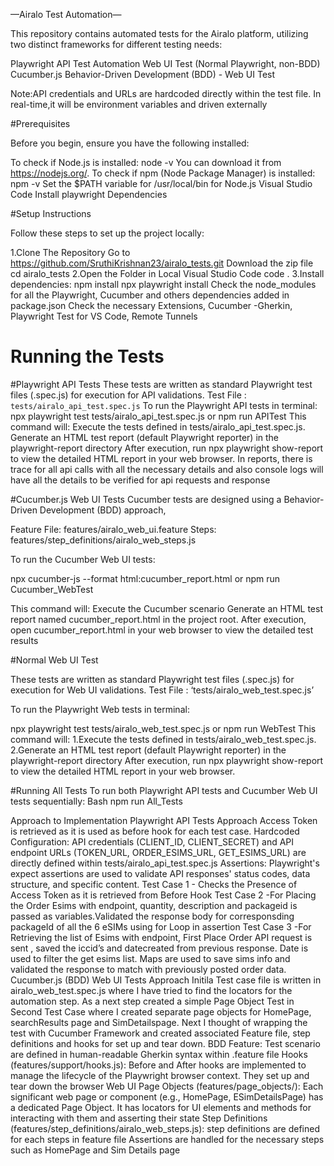 —Airalo Test Automation—

This repository contains automated tests for the Airalo platform, utilizing two distinct frameworks for different testing needs:

Playwright
API Test Automation
Web UI Test (Normal Playwright, non-BDD)
Cucumber.js
Behavior-Driven Development (BDD) - Web UI Test

Note:API credentials and URLs are hardcoded directly within the test file. In real-time,it will be environment variables  and driven externally

#Prerequisites

Before you begin, ensure you have the following installed:

To check if Node.js is installed: node -v
You can download it from https://nodejs.org/.
To check if npm (Node Package Manager) is installed: npm -v
Set the $PATH variable for /usr/local/bin for Node.js
Visual Studio Code
Install playwright Dependencies

#Setup Instructions

Follow these steps to set up the project locally:

1.Clone The Repository
Go to https://github.com/SruthiKrishnan23/airalo_tests.git
Download the zip file
cd airalo_tests
2.Open the Folder in Local Visual Studio Code
code .
3.Install dependencies:
npm install
npx playwright install
Check the node_modules for all the Playwright, Cucumber and others dependencies added in package.json
Check the necessary Extensions, Cucumber -Gherkin, Playwright Test for VS Code, Remote Tunnels

# Running the Tests

#Playwright API Tests
These tests are written as standard Playwright test files (.spec.js) for execution for API validations.
Test File : `tests/airalo_api_test.spec.js`
To run the Playwright API tests in terminal:
npx playwright test tests/airalo_api_test.spec.js or
npm run APITest
This command will:
Execute the tests defined in tests/airalo_api_test.spec.js.
Generate an HTML test report (default Playwright reporter) in the playwright-report directory
After execution, run npx playwright show-report to view the detailed HTML report in your web browser.
In reports, there is trace for all api calls with all the necessary details and also console logs will have all the details to be verified for api requests and response

#Cucumber.js Web UI Tests
Cucumber tests are designed using a Behavior-Driven Development (BDD) approach, 

Feature File: features/airalo_web_ui.feature
Steps: features/step_definitions/airalo_web_steps.js

To run the Cucumber Web UI tests:

npx cucumber-js --format html:cucumber_report.html or
npm run Cucumber_WebTest

This command will:
Execute the Cucumber scenario
Generate an HTML test report named cucumber_report.html in the project root.
After execution, open cucumber_report.html in your web browser to view the detailed test results 

#Normal Web UI Test

These tests are written as standard Playwright test files (.spec.js) for execution for Web UI validations.
Test File : ‘tests/airalo_web_test.spec.js’

To run the Playwright Web tests in terminal:

npx playwright test tests/airalo_web_test.spec.js  or
npm run WebTest
This command will:
1.Execute the tests defined in tests/airalo_web_test.spec.js.
2.Generate an HTML test report (default Playwright reporter) in the playwright-report directory
After execution, run npx playwright show-report to view the detailed HTML report in your web browser.

#Running All Tests
To run both Playwright API tests and Cucumber Web UI tests sequentially:
Bash
npm run All_Tests

Approach to Implementation
Playwright API Tests Approach
Access Token is retrieved as it is used as before hook for each test case.
Hardcoded Configuration: API credentials (CLIENT_ID, CLIENT_SECRET) and API endpoint URLs (TOKEN_URL, ORDER_ESIMS_URL, GET_ESIMS_URL) are directly defined within tests/airalo_api_test.spec.js
Assertions: Playwright's expect assertions are used to validate API responses' status codes, data structure, and specific content.
Test Case 1 - Checks the Presence of Access Token as it is retrieved from Before Hook
Test Case 2 -For Placing the Order Esims with endpoint, quantity, description and packageid is passed as variables.Validated the  response body for corresponsding packageId of  all the 6 eSIMs using for Loop in assertion
Test Case 3 -For Retrieving the list of Esims with endpoint, First Place Order API request is sent , saved the iccid’s and datecreated from previous response. Date is used to filter the get esims list. Maps are used to save sims info and validated the response to match with previously posted order data.
Cucumber.js (BDD) Web UI Tests Approach
Initila Test case file is written in airalo_web_test.spec.js where I have tried to find the locators for the automation step. As a next step created a simple Page Object Test  in Second Test Case where I created separate page objects for HomePage, searchResults page and SimDetailspage.
Next I thought of wrapping the test with Cucumber Framework and created associated Feature file, step definitions and hooks for set up and tear down.
BDD Feature: Test scenario are defined in human-readable Gherkin syntax within .feature file
Hooks (features/support/hooks.js): Before and After hooks are implemented to manage the lifecycle of the Playwright browser context. They set up and tear down the browser Web UI Page 
Objects (features/page_objects/): Each significant web page or component (e.g., HomePage, ESimDetailsPage) has a dedicated Page Object. It has locators for UI elements and methods for interacting with them and asserting their state
Step Definitions (features/step_definitions/airalo_web_steps.js): step definitions are defined for each steps in feature file
Assertions are handled for the necessary steps such as HomePage and Sim Details page
